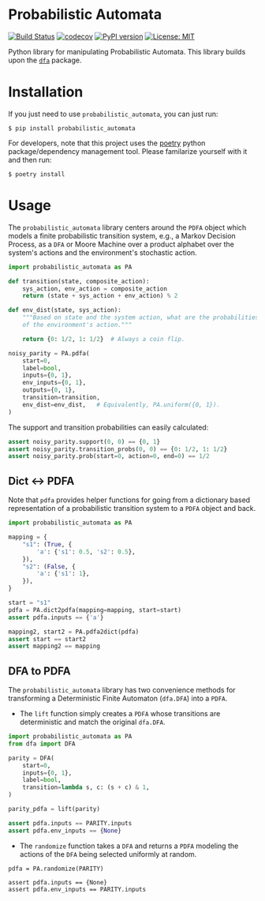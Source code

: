 # Probabilistic Automata

[![Build Status](https://cloud.drone.io/api/badges/mvcisback/probabilistic_automata/status.svg)](https://cloud.drone.io/mvcisback/probabilistic_automata)
[![codecov](https://codecov.io/gh/mvcisback/probabilistic_automata/branch/master/graph/badge.svg)](https://codecov.io/gh/mvcisback/probabilistic_automata)
[![PyPI version](https://badge.fury.io/py/probabilistic_automata.svg)](https://badge.fury.io/py/probabilistic_automata)
[![License: MIT](https://img.shields.io/badge/License-MIT-yellow.svg)](https://opensource.org/licenses/MIT)

Python library for manipulating Probabilistic Automata. This library
builds upon the [`dfa`](https://github.com/mvcisback/dfa) package.

# Installation

If you just need to use `probabilistic_automata`, you can just run:

`$ pip install probabilistic_automata`

For developers, note that this project uses the
[poetry](https://poetry.eustace.io/) python package/dependency
management tool. Please familarize yourself with it and then
run:

`$ poetry install`

# Usage

The `probabilistic_automata` library centers around the `PDFA` object
which models a finite probabilistic transition system, e.g., a Markov
Decision Process, as a `DFA` or Moore Machine over a product alphabet
over the system's actions and the environment's stochastic action.

```python
import probabilistic_automata as PA

def transition(state, composite_action):
    sys_action, env_action = composite_action
    return (state + sys_action + env_action) % 2

def env_dist(state, sys_action):
    """Based on state and the system action, what are the probabilities 
    of the environment's action."""

    return {0: 1/2, 1: 1/2}  # Always a coin flip.

noisy_parity = PA.pdfa(
    start=0,
    label=bool,
    inputs={0, 1},
    env_inputs={0, 1},
    outputs={0, 1},
    transition=transition,
    env_dist=env_dist,   # Equivalently, PA.uniform({0, 1}).
)
```

The support and transition probabilities can easily calculated:

```python
assert noisy_parity.support(0, 0) == {0, 1}
assert noisy_parity.transition_probs(0, 0) == {0: 1/2, 1: 1/2}
assert noisy_parity.prob(start=0, action=0, end=0) == 1/2
```

## Dict <-> PDFA

Note that `pdfa` provides helper functions for going from a dictionary
based representation of a probabilistic transition system to a `PDFA`
object and back.

```python
import probabilistic_automata as PA

mapping = {
    "s1": (True, {
        'a': {'s1': 0.5, 's2': 0.5},
    }),
    "s2": (False, {
        'a': {'s1': 1},
    }),
}

start = "s1"
pdfa = PA.dict2pdfa(mapping=mapping, start=start)
assert pdfa.inputs == {'a'}

mapping2, start2 = PA.pdfa2dict(pdfa)
assert start == start2
assert mapping2 == mapping
```


## DFA to PDFA

The `probabilistic_automata` library has two convenience methods for
transforming a Deterministic Finite Automaton (`dfa.DFA`) into a
`PDFA`.

- The `lift` function simply creates a `PDFA` whose transitions are
  deterministic and match the original `dfa.DFA`.

```python
import probabilistic_automata as PA
from dfa import DFA

parity = DFA(
    start=0,
    inputs={0, 1},
    label=bool,
    transition=lambda s, c: (s + c) & 1,
)

parity_pdfa = lift(parity)

assert pdfa.inputs == PARITY.inputs
assert pdfa.env_inputs == {None}
```

- The `randomize` function takes a `DFA` and returns a `PDFA` modeling
  the actions of the `DFA` being selected uniformly at random.

```
pdfa = PA.randomize(PARITY)

assert pdfa.inputs == {None}
assert pdfa.env_inputs == PARITY.inputs
```

